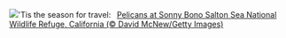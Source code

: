 ![](https://www.bing.com/th?id=OHR.SonnyBonoPelicans_EN-US1524460012_UHD.jpg&w=1000)'Tis the season for travel:&nbsp;&ensp;[Pelicans at Sonny Bono Salton Sea National Wildlife Refuge, California (© David McNew/Getty Images)](https://www.bing.com/th?id=OHR.SonnyBonoPelicans_EN-US1524460012_UHD.jpg)
<br><br/>
